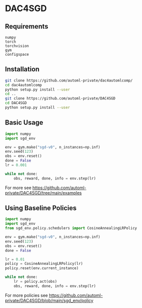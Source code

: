 # DAC4SGD

## Requirements

```
numpy
torch
torchvision
gym
configspace
```

## Installation

```bash
git clone https://github.com/automl-private/dac4automlcomp/
cd dac4automlcomp
python setup.py install --user
cd ..
git clone https://github.com/automl-private/DAC4SGD
cd DAC4SGD
python setup.py install --user
```


## Basic Usage

```python
import numpy
import sgd_env

env = gym.make("sgd-v0", n_instances=np.inf)
env.seed(123)
obs = env.reset()
done = False
lr = 0.001

while not done:
    obs, reward, done, info = env.step(lr)
```

For more see https://github.com/automl-private/DAC4SGD/tree/main/examples

## Using Baseline Policies
```python
import numpy
import sgd_env
from sgd_env.policy.schedulers import CosineAnnealingLRPolicy

env = gym.make("sgd-v0", n_instances=np.inf)
env.seed(123)
obs = env.reset()
done = False

lr = 0.01
policy = CosineAnnealingLRPolicy(lr)
policy.reset(env.current_instance)

while not done:
    lr = policy.act(obs)
    obs, reward, done, info = env.step(lr)
```

For more policies see https://github.com/automl-private/DAC4SGD/blob/main/sgd_env/policy
